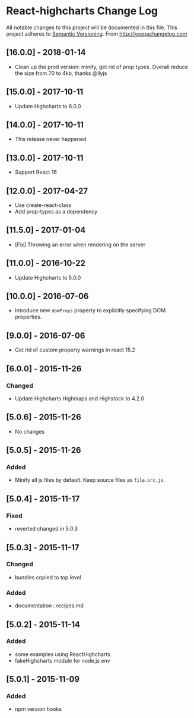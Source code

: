 # React-highcharts Change Log
All notable changes to this project will be documented in this file.
This project adheres to [Semantic Versioning](http://semver.org/).
From http://keepachangelog.com

## [16.0.0] - 2018-01-14
- Clean up the prod version: minify, get rid of prop types. Overall reduce the size from 70 to 4kb, thanks @ilyjs 

## [15.0.0] - 2017-10-11
- Update Highcharts to 6.0.0 

## [14.0.0] - 2017-10-11
- This release never happened

## [13.0.0] - 2017-10-11
- Support React 16

## [12.0.0] - 2017-04-27
- Use create-react-class
- Add prop-types as a dependency

## [11.5.0] - 2017-01-04
- [Fix]  Throwing an error when rendering on the server


## [11.0.0] - 2016-10-22
- Update Highcharts to 5.0.0 

## [10.0.0] - 2016-07-06
- Introduce new `domProps` property to explicitly specifying DOM properties.

## [9.0.0] - 2016-07-06
- Get rid of custom property warnings in react 15.2

## [6.0.0] - 2015-11-26
### Changed
- Update Highcharts Highmaps and Highstock to 4.2.0 

## [5.0.6] - 2015-11-26
- No changes

## [5.0.5] - 2015-11-26
### Added
- Minify all js files by default. Keep source files as `file.src.js`. 


## [5.0.4] - 2015-11-17
### Fixed
- reverted changed in 5.0.3


## [5.0.3] - 2015-11-17
### Changed
- bundles copied to top level

### Added
- documentation : recipes.md


## [5.0.2] - 2015-11-14
### Added
- some examples using ReactHighcharts
- fakeHighcharts module for node.js env


## [5.0.1] - 2015-11-09
### Added
- npm version hooks

